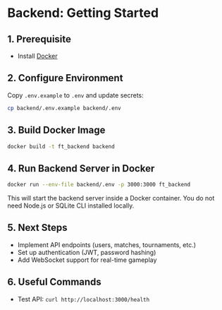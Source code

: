# Backend: Getting Started

## 1. Prerequisite

- Install [Docker](https://www.docker.com/)

## 2. Configure Environment

Copy `.env.example` to `.env` and update secrets:

```bash
cp backend/.env.example backend/.env
```

## 3. Build Docker Image

```bash
docker build -t ft_backend backend
```

## 4. Run Backend Server in Docker

```bash
docker run --env-file backend/.env -p 3000:3000 ft_backend
```

This will start the backend server inside a Docker container. You do not need Node.js or SQLite CLI installed locally.

## 5. Next Steps

- Implement API endpoints (users, matches, tournaments, etc.)
- Set up authentication (JWT, password hashing)
- Add WebSocket support for real-time gameplay

## 6. Useful Commands

- Test API: `curl http://localhost:3000/health`
- Build Docker image: `docker build -t ft_backend backend`



# Test the root endpoint
curl http://localhost:80/

# Test if HTTPS redirect is working
curl -I http://localhost:80/

# Test an API endpoint that might exist
curl http://localhost:80/api/

# Check if the proxy is handling requests correctly
curl -v http://localhost:80/api/health